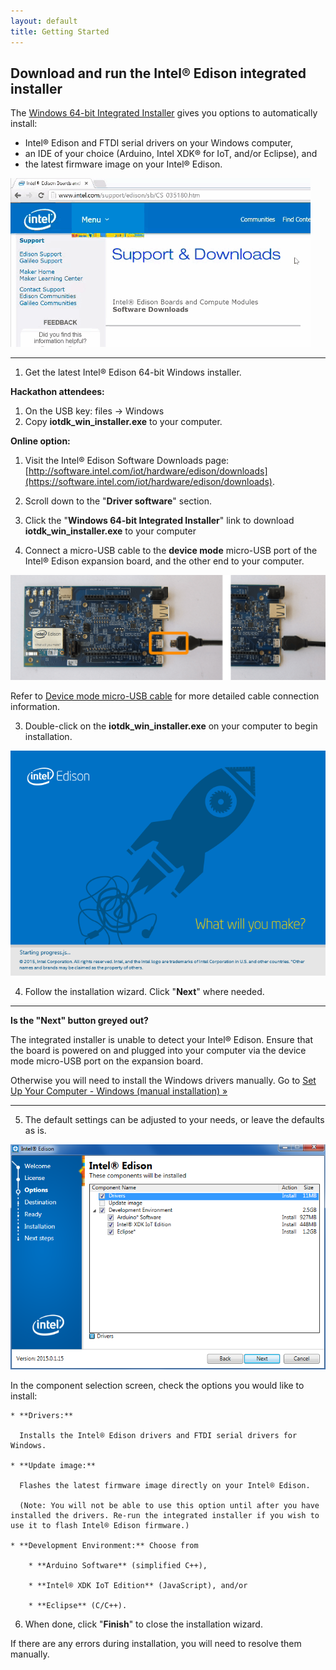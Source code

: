 ```yaml
---
layout: default
title: Getting Started
---
```


## Download and run the Intel® Edison integrated installer

The [Windows 64-bit Integrated Installer](https://software.intel.com/iot/hardware/edison/downloads) gives you options to automatically install:

* Intel® Edison and FTDI serial drivers on your Windows computer,
* an IDE of your choice (Arduino, Intel XDK® for IoT, and/or Eclipse), and
* the latest firmware image on your Intel® Edison.

![Animated gif: installing Intel® Edison drivers using integrated installer](images/install_integrated_installer-animated.gif)

---

1. Get the latest Intel® Edison 64-bit Windows installer.
  
  **Hackathon attendees:**

  1. On the USB key: files → Windows
  2. Copy **iotdk_win_installer.exe** to your computer.

  **Online option:**

  1. Visit the Intel® Edison Software Downloads page: [http://software.intel.com/iot/hardware/edison/downloads](https://software.intel.com/iot/hardware/edison/downloads).
  2. Scroll down to the "**Driver software**" section. 
  3. Click the "**Windows 64-bit Integrated Installer**" link to download **iotdk_win_installer.exe** to your computer

2. Connect a micro-USB cable to the **device mode** micro-USB port of the Intel® Edison expansion board, and the other end to your computer.

  ![Micro-USB cable being plugged into the top micro-USB connector](/docs/assembly/arduino_expansion_board/images/device_mode-usb_cable-before_after.png)

  Refer to [Device mode micro-USB cable](/docs/assembly/arduino_expansion_board/details-device_mode_cable.html) for more detailed cable connection information.

3. Double-click on the **iotdk_win_installer.exe** on your computer to begin installation. 

  ![Intel® Edison 64-bit integrated installer wizard](images/integrated_installer_wizard.png)

4. Follow the installation wizard. Click "**Next**" where needed. 

  ---

  **Is the "Next" button greyed out?**

  The integrated installer is unable to detect your Intel® Edison. Ensure that the board is powered on and plugged into your computer via the device mode micro-USB port on the expansion board.

  Otherwise you will need to install the Windows drivers manually. Go to [Set Up Your Computer - Windows (manual installation) »](manual_installation.html) 

  ---

5. The default settings can be adjusted to your needs, or leave the defaults as is. 

  ![Configure Intel® Edison 64-bit integrated installion](images/integrated_installer_wizard-config_screen.png)

  In the component selection screen, check the options you would like to install:

    * **Drivers:** 
    
      Installs the Intel® Edison drivers and FTDI serial drivers for Windows.

    * **Update image:** 
    
      Flashes the latest firmware image directly on your Intel® Edison.
      
      (Note: You will not be able to use this option until after you have installed the drivers. Re-run the integrated installer if you wish to use it to flash Intel® Edison firmware.)

    * **Development Environment:** Choose from 

        * **Arduino Software** (simplified C++), 

        * **Intel® XDK IoT Edition** (JavaScript), and/or 

        * **Eclipse** (C/C++).

6. When done, click "**Finish**" to close the installation wizard. 

  If there are any errors during installation, you will need to resolve them manually.

